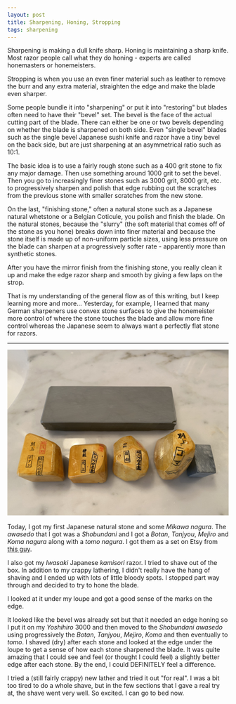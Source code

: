 ```yaml
---
layout: post
title: Sharpening, Honing, Stropping
tags: sharpening
---
```

Sharpening is making a dull knife sharp. Honing is maintaining a sharp knife. Most razor people call what they do honing - experts are called honemasters or honemeisters.

Stropping is when you use an even finer material such as leather to remove the burr and any extra material, straighten the edge and make the blade even sharper.

Some people bundle it into "sharpening" or put it into "restoring" but blades often need to have their "bevel" set. The bevel is the face of the actual cutting part of the blade. There can either be one or two bevels depending on whether the blade is sharpened on both side. Even "single bevel" blades such as the single bevel Japanese sushi knife and razor have a tiny bevel on the back side, but are just sharpening at an asymmetrical ratio such as 10:1.

The basic idea is to use a fairly rough stone such as a 400 grit stone to fix any major damage. Then use something around 1000 grit to set the bevel. Then you go to increasingly finer stones such as 3000 grit, 8000 grit, etc. to progressively sharpen and polish that edge rubbing out the scratches from the previous stone with smaller scratches from the new stone.

On the last, "finishing stone," often a natural stone such as a Japanese natural whetstone or a Belgian Coticule, you polish and finish the blade. On the natural stones, because the "slurry" (the soft material that comes off of the stone as you hone) breaks down into finer material and because the stone itself is made up of non-uniform particle sizes, using less pressure on the blade can sharpen at a progressively softer rate - apparently more than synthetic stones.

After you have the mirror finish from the finishing stone, you really clean it up and make the edge razor sharp and smooth by giving a few laps on the strop.

That is my understanding of the general flow as of this writing, but I keep learning more and more... Yesterday, for example, I learned that many German sharpeners use convex stone surfaces to give the honemeister more control of where the stone touches the blade and allow more fine control whereas the Japanese seem to always want a perfectly flat stone for razors.

---

![My First JNat](/images/myfirstjnat.jpeg)


Today, I got my first Japanese natural stone and some *Mikawa* *nagura*. The *awasedo* that I got was a *Shobundani* and I got a *Botan*, *Tanjyou*, *Mejiro* and *Koma nagura* along with a *tomo nagura*. I got them as a set on Etsy from [this guy](http://www.tomonagura.com/).

I also got my *Iwasaki* Japanese *kamisori* razor. I tried to shave out of the box. In addition to my crappy lathering, I didn't really have the hang of shaving and I ended up with lots of little bloody spots. I stopped part way through and decided to try to hone the blade.

I looked at it under my loupe and got a good sense of the marks on the edge.

It looked like the bevel was already set but that it needed an edge honing so I put it on my *Yoshihiro* 3000 and then moved to the *Shobundani awasedo* using progressively the *Botan*, *Tanjyou*, *Mejiro*, *Koma* and then eventually to *tomo*. I shaved (dry) after each stone and looked at the edge under the loupe to get a sense of how each stone sharpened the blade. It was quite amazing that I could see and feel (or thought I could feel) a slightly better edge after each stone. By the end, I could DEFINITELY feel a difference.

I tried a (still fairly crappy) new lather and tried it out "for real". I was a bit too tired to do a whole shave, but in the few sections that I gave a real try at, the shave went very well. So excited. I can go to bed now.